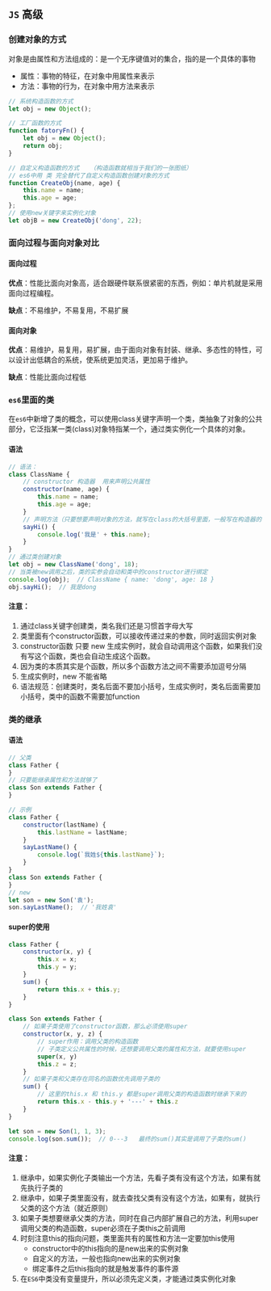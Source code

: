 ## `JS` 高级

### 创建对象的方式

对象是由属性和方法组成的：是一个无序键值对的集合，指的是一个具体的事物

* 属性：事物的特征，在对象中用属性来表示
* 方法：事物的行为，在对象中用方法来表示

```js
// 系统构造函数的方式
let obj = new Object();

// 工厂函数的方式
function fatoryFn() {
    let obj = new Object();
    return obj;
}

// 自定义构造函数的方式   （构造函数就相当于我们的一张图纸）
// es6中用 类 完全替代了自定义构造函数创建对象的方式 
function CreateObj(name, age) {
    this.name = name;
    this.age = age;
};
// 使用new关键字来实例化对象
let objB = new CreateObj('dong', 22);
```



### 面向过程与面向对象对比

#### 面向过程

**优点**：性能比面向对象高，适合跟硬件联系很紧密的东西，例如：单片机就是采用面向过程编程。

**缺点**：不易维护，不易复用，不易扩展

#### 面向对象

**优点**：易维护，易复用，易扩展，由于面向对象有封装、继承、多态性的特性，可以设计出低耦合的系统，使系统更加灵活，更加易于维护。

**缺点**：性能比面向过程低



### `es6`里面的类

在`es6`中新增了类的概念，可以使用class关键字声明一个类，类抽象了对象的公共部分，它泛指某一类(class)对象特指某一个，通过类实例化一个具体的对象。

#### 语法

```js
// 语法：
class ClassName {
    // constructor 构造器  用来声明公共属性
    constructor(name, age) {
        this.name = name;
        this.age = age;
    }
    // 声明方法（只要想要声明对象的方法，就写在class的大括号里面，一般写在构造器的下面）
    sayHi() {
        console.log('我是' + this.name);
    }
}
// 通过类创建对象
let obj = new ClassName('dong', 18);
// 当类被new调用之后，类的实参会自动和类中的constructor进行绑定
console.log(obj);  // ClassName { name: 'dong', age: 18 }
obj.sayHi();  // 我是dong
```

#### 注意：

1. 通过class关键字创建类，类名我们还是习惯首字母大写
2. 类里面有个constructor函数，可以接收传递过来的参数，同时返回实例对象
3. constructor函数 只要 new 生成实例时，就会自动调用这个函数，如果我们没有写这个函数，类也会自动生成这个函数。
4. 因为类的本质其实是个函数，所以多个函数方法之间不需要添加逗号分隔
5. 生成实例时，new 不能省略
6. 语法规范：创建类时，类名后面不要加小括号，生成实例时，类名后面需要加小括号，类中的函数不需要加function



### 类的继承

#### 语法

````js
// 父类
class Father {
}
// 只要能继承属性和方法就够了
class Son extends Father {
}

// 示例
class Father {
    constructor(lastName) {
        this.lastName = lastName;
    }
    sayLastName() {
        console.log(`我姓${this.lastName}`);
    }
}
class Son extends Father {
}
// new
let son = new Son('袁');
son.sayLastName();  // '我姓袁'
````

#### super的使用

```js
class Father {
    constructor(x, y) {
        this.x = x;
        this.y = y;
    }
    sum() {
        return this.x + this.y;
    }
}

class Son extends Father {
    // 如果子类使用了constructor函数，那么必须使用super
    constructor(x, y, z) {
        // super作用：调用父类的构造函数
        // 子类定义公共属性的时候，还想要调用父类的属性和方法，就要使用super
        super(x, y)
        this.z = z;
    }
    // 如果子类和父类存在同名的函数优先调用子类的
    sum() {
        // 这里的this.x 和 this.y 都是super调用父类的构造函数时继承下来的
        return this.x - this.y + '---' + this.z
    }
}

let son = new Son(1, 1, 3);
console.log(son.sum());  // 0---3   最终的sum()其实是调用了子类的sum()
```

#### 注意：

1. 继承中，如果实例化子类输出一个方法，先看子类有没有这个方法，如果有就先执行子类的
2. 继承中，如果子类里面没有，就去查找父类有没有这个方法，如果有，就执行父类的这个方法（就近原则）
3. 如果子类想要继承父类的方法，同时在自己内部扩展自己的方法，利用super调用父类的构造函数，super必须在子类this之前调用
4. 时刻注意this的指向问题，类里面共有的属性和方法一定要加this使用
   * constructor中的this指向的是new出来的实例对象
   * 自定义的方法，一般也指向new出来的实例对象
   * 绑定事件之后this指向的就是触发事件的事件源
5. 在`ES6`中类没有变量提升，所以必须先定义类，才能通过类实例化对象



